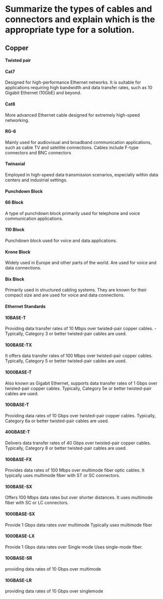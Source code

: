 # Summarize the types of cables and connectors and explain which is the appropriate type for a solution.

## Copper
#### Twisted pair

#### Cat7
Designed for high-performance Ethernet networks. It is suitable for applications requiring high bandwidth and data transfer rates, such as 10 Gigabit Ethernet (10GbE) and beyond.
#### Cat8
More advanced Ethernet cable designed for extremely high-speed networking.
#### RG-6
Mainly used for audiovisual and broadband communication applications, such as cable TV and satellite connections.
Cables include F-type connectors and BNC connectors
#### Twinaxial
Employed in high-speed data transmission scenarios, especially within data centers and industrial settings.

#### Punchdown Block

#### 66 Block
A type of punchdown block primarily used for telephone and voice communication applications.

#### 110 Block
Punchdown block used for voice and data applications.

#### Krone Block
Widely used in Europe and other parts of the world. Are used for voice and data connections.

#### Bix Block
Primarily used in structured cabling systems. They are known for their compact size and are used for voice and data connections.

#### Ethernet Standards

#### 10BASE-T
Providing data transfer rates of 10 Mbps over twisted-pair copper cables.
	-Typically, Category 3 or better twisted-pair cables are used.
#### 100BASE-TX
 It offers data transfer rates of 100 Mbps over twisted-pair copper cables.
 Typically, Category 5 or better twisted-pair cables are used.
#### 1000BASE-T
Also known as Gigabit Ethernet, supports data transfer rates of 1 Gbps over twisted-pair copper cables.
Typically, Category 5e or better twisted-pair cables are used.

#### 10GBASE-T
Providing data rates of 10 Gbps over twisted-pair copper cables.
Typically, Category 6a or better twisted-pair cables are used.

#### 40GBASE-T
Delivers data transfer rates of 40 Gbps over twisted-pair copper cables.
Typically, Category 8 or better twisted-pair cables are used.

#### 100BASE-FX
Provides data rates of 100 Mbps over multimode fiber optic cables.
It typically uses multimode fiber with ST or SC connectors.

#### 100BASE-SX
Offers 100 Mbps data rates but over shorter distances.
It uses multimode fiber with SC or LC connectors.

#### 1000BASE-SX
Provide 1 Gbps data rates over multimode
Typically uses multimode fiber

#### 1000BASE-LX
Provide 1 Gbps data rates over Single mode
Uses single-mode fiber.

#### 10GBASE-SR
providing data rates of 10 Gbps over multimode

#### 10GBASE-LR
providing data rates of 10 Gbps over singlemode

